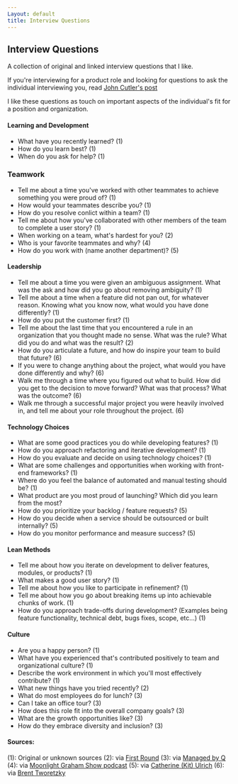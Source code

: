 ```yaml
---
Layout: default
title: Interview Questions
---
```


## Interview Questions

A collection of original and linked interview questions that I like.

If you're interviewing for a product role and looking for questions to ask the individual interviewing you, read [John Cutler's post](https://medium.com/@johnpcutler/21-questions-for-your-pm-role-interviewer-70827b21a85 "John Cutler's 21 Questions for your PM Role Interviewer")

I like these questions as touch on important aspects of the individual's fit for a position and organization. 


#### Learning and Development
* What have you recently learned? (1) 
* How do you learn best? (1) 
* When do you ask for help? (1) 

### Teamwork
* Tell me about a time you've worked with other teammates to achieve something you were proud of? (1) 
* How would your teammates describe you? (1) 
* How do you resolve conlict within a team? (1) 
* Tell me about how you've collaborated with other members of the team to complete a user story? (1) 
* When working on a team, what's hardest for you? (2)
* Who is your favorite teammates and why? (4)
* How do you work with (name another department)? (5)

#### Leadership
* Tell me about a time you were given an ambiguous assignment. What was the ask and how did you go about removing ambiguity? (1) 
* Tell me about a time when a feature did not pan out, for whatever reason. Knowing what you know now, what would you have done differently? (1) 
* How do you put the customer first? (1) 
* Tell me about the last time that you encountered a rule in an organization that you thought made no sense. What was the rule? What did you do and what was the result? (2) 
* How do you articulate a future, and how do inspire your team to build that future? (6)
* If you were to change anything about the project, what would you have done differently and why? (6)
* Walk me through a time where you figured out what to build. How did you get to the decision to move forward? What was that process? What was the outcome? (6)
* Walk me through a successful major project you were heavily involved in, and tell me about your role throughout the project. (6)

#### Technology Choices
* What are some good practices you do while developing features? (1) 
* How do you approach refactoring and iterative development? (1) 
* How do you evaluate and decide on using technology choices? (1) 
* What are some challenges and opportunities when working with front-end frameworks? (1) 
* Where do you feel the balance of automated and manual testing should be? (1) 
* What product are you most proud of launching? Which did you learn from the most?
* How do you prioritize your backlog / feature requests? (5)
* How do you decide when a service should be outsourced or built internally? (5)
* How do you monitor performance and measure success? (5)

#### Lean Methods
* Tell me about how you iterate on development to deliver features, modules, or products? (1) 
* What makes a good user story? (1) 
* Tell me about how you like to participate in refinement? (1) 
* Tell me about how you go about breaking items up into achievable chunks of work. (1)  
* How do you approach trade-offs during development? (Examples being feature functionality, technical debt, bugs fixes, scope, etc...) (1) 


#### Culture
* Are you a happy person? (1) 
* What have you experienced that's contributed positively to team and organizational culture? (1)  
* Describe the work environment in which you'll most effectively contribute? (1) 
* What new things have you tried recently? (2)
* What do most employees do for lunch? (3) 
* Can I take an office tour? (3)
* How does this role fit into the overall company goals? (3)
* What are the growth opportunities like? (3)
* How do they embrace diversity and inclusion? (3)


#### Sources:
(1): Original or unknown sources
(2): via [First Round](http://firstround.com/review/the-best-interview-questions-weve-ever-published/ "via First Round")
(3): via [Managed by Q](https://allhands.managedbyq.com/article/eight-interview-questions-to-understand-company-culture "via Managed by Q")
(4): via [Moonlight Graham Show podcast](https://www.moonlightgrahamshow.com "via Moonlight Graham Show")
(5): via [Catherine (Kit) Ulrich](https://hackernoon.com/interview-questions-for-the-6-types-of-product-managers-586f09a17fff "via Catherine (Kit) Ulrich")
(6): via [Brent Tworetzky](https://medium.com/pminsider/interviewing-product-managers-94fbe6971600 "via Brent Tworetzky")
